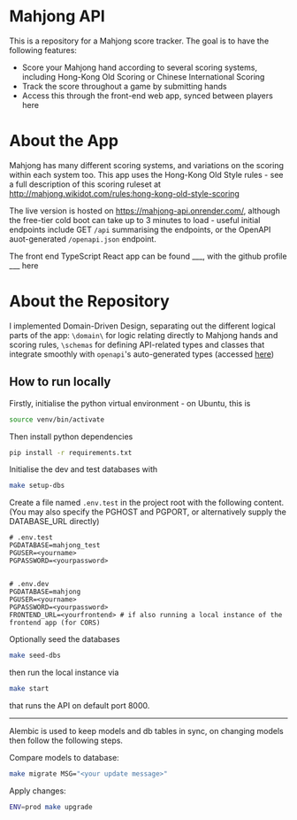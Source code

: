 # Mahjong API

This is a repository for a Mahjong score tracker. The goal is to have the following features:

- Score your Mahjong hand according to several scoring systems, including Hong-Kong Old Scoring or Chinese International Scoring
- Track the score throughout a game by submitting hands
- Access this through the front-end web app, synced between players here

# About the App

Mahjong has many different scoring systems, and variations on the scoring within each system too. This app uses the Hong-Kong Old Style rules - see a full description of this scoring ruleset at http://mahjong.wikidot.com/rules:hong-kong-old-style-scoring

The live version is hosted on https://mahjong-api.onrender.com/, although the free-tier cold boot can take up to 3 minutes to load - useful initial endpoints include GET `/api` summarising the endpoints, or the OpenAPI auot-generated `/openapi.json` endpoint.

The front end TypeScript React app can be found \_\_\_<!-- TODO -->, with the github profile \_\_\_<!-- TODO --> here

# About the Repository

I implemented Domain-Driven Design, separating out the different logical parts of the app: `\domain\` for logic relating directly to Mahjong hands and scoring rules, `\schemas` for defining API-related types and classes that integrate smoothly with `openapi`'s auto-generated types (accessed [here](https://mahjong-api.onrender.com/openapi.json))

## How to run locally

Firstly, initialise the python virtual environment - on Ubuntu, this is

```bash
source venv/bin/activate
```

Then install python dependencies

```bash
pip install -r requirements.txt
```

Initialise the dev and test databases with

```bash
make setup-dbs
```

Create a file named `.env.test` in the project root with the following content. (You may also specify the PGHOST and PGPORT, or alternatively supply the DATABASE_URL directly)

```env
# .env.test
PGDATABASE=mahjong_test
PGUSER=<yourname>
PGPASSWORD=<yourpassword>


# .env.dev
PGDATABASE=mahjong
PGUSER=<yourname>
PGPASSWORD=<yourpassword>
FRONTEND_URL=<yourfrontend> # if also running a local instance of the frontend app (for CORS)
```

Optionally seed the databases

```bash
make seed-dbs
```

then run the local instance via

```bash
make start
```

that runs the API on default port 8000.

---

Alembic is used to keep models and db tables in sync, on changing models then follow the following steps.

Compare models to database:

```bash
make migrate MSG="<your update message>"
```

Apply changes:

```bash
ENV=prod make upgrade
```
